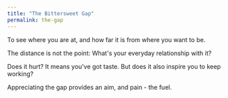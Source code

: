 ```yaml
---
title: "The Bittersweet Gap"
permalink: the-gap
---
```


To see where you are at, and how far it is from where you want to be.

The distance is not the point: What's your everyday relationship with it?

Does it hurt? It means you've got taste. But does it also inspire you to keep working?

Appreciating the gap provides an aim, and pain - the fuel.
